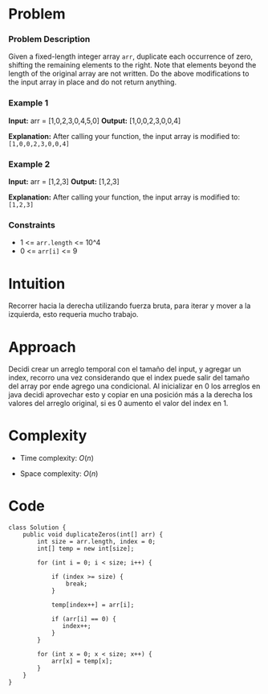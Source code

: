 # Problem
### Problem Description

Given a fixed-length integer array `arr`, duplicate each occurrence of zero, shifting the remaining elements to the right. Note that elements beyond the length of the original array are not written. Do the above modifications to the input array in place and do not return anything.

### Example 1

**Input:**
arr = [1,0,2,3,0,4,5,0]
**Output:**
[1,0,0,2,3,0,0,4]

**Explanation:**
After calling your function, the input array is modified to: `[1,0,0,2,3,0,0,4]`

### Example 2

**Input:**
arr = [1,2,3]
**Output:**
[1,2,3]

**Explanation:**
After calling your function, the input array is modified to: `[1,2,3]`

### Constraints

- 1 <= `arr.length` <= 10^4
- 0 <= `arr[i]` <= 9


# Intuition
<!-- Describe your first thoughts on how to solve this problem. -->
Recorrer hacia la derecha utilizando fuerza bruta, para iterar y mover a la izquierda, esto requeria mucho trabajo.

# Approach
<!-- Describe your approach to solving the problem. -->
Decidi crear un arreglo temporal con el tamaño del input, y agregar un index, recorro una vez considerando que el index puede salir del tamaño del array por ende agrego una condicional.
Al inicializar en 0 los arreglos en java decidi aprovechar esto y copiar en una posición más a la derecha los valores del arreglo original, si es 0 aumento el valor del index en 1.

# Complexity
- Time complexity: $O(n)$
<!-- Add your time complexity here, e.g. $$O(n)$$ -->

- Space complexity: $O(n)$
<!-- Add your space complexity here, e.g. $$O(n)$$ -->

# Code
```
class Solution {
    public void duplicateZeros(int[] arr) {
        int size = arr.length, index = 0;
        int[] temp = new int[size];

        for (int i = 0; i < size; i++) {

            if (index >= size) {
                break;
            }

            temp[index++] = arr[i];

            if (arr[i] == 0) {
               index++;
            }
        }

        for (int x = 0; x < size; x++) {
            arr[x] = temp[x];
        }
    }
}
```